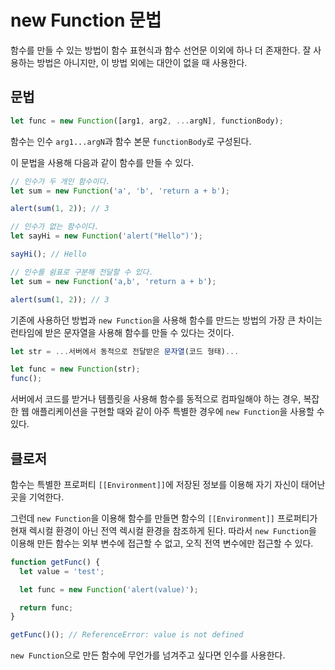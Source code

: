 # new Function 문법
함수를 만들 수 있는 방법이 함수 표현식과 함수 선언문 이외에 하나 더 존재한다. 잘 사용하는 방법은 아니지만, 이 방법 외에는 대안이 없을 때 사용한다.

## 문법
```js
let func = new Function([arg1, arg2, ...argN], functionBody);
```
함수는 인수 `arg1...argN`과 함수 본문 `functionBody`로 구성된다.

이 문법을 사용해 다음과 같이 함수를 만들 수 있다.
```js
// 인수가 두 개인 함수이다.
let sum = new Function('a', 'b', 'return a + b');

alert(sum(1, 2)); // 3
```
```js
// 인수가 없는 함수이다.
let sayHi = new Function('alert("Hello")');

sayHi(); // Hello
```
```js
// 인수를 쉼표로 구분해 전달할 수 있다.
let sum = new Function('a,b', 'return a + b');

alert(sum(1, 2)); // 3
```
기존에 사용하던 방법과 `new Function`을 사용해 함수를 만드는 방법의 가장 큰 차이는 런타임에 받은 문자열을 사용해 함수를 만들 수 있다는 것이다.
```js
let str = ...서버에서 동적으로 전달받은 문자열(코드 형태)...

let func = new Function(str);
func();
```
서버에서 코드를 받거나 템플릿을 사용해 함수를 동적으로 컴파일해야 하는 경우, 복잡한 웹 애플리케이션을 구현할 때와 같이 아주 특별한 경우에 `new Function`을 사용할 수 있다.

## 클로저
함수는 특별한 프로퍼티 `[[Environment]]`에 저장된 정보를 이용해 자기 자신이 태어난 곳을 기억한다.

그런데 `new Function`을 이용해 함수를 만들면 함수의 `[[Environment]]` 프로퍼티가 현재 렉시컬 환경이 아닌 전역 렉시컬 환경을 참조하게 된다. 따라서 `new Function`을 이용해 만든 함수는 외부 변수에 접근할 수 없고, 오직 전역 변수에만 접근할 수 있다.
```js
function getFunc() {
  let value = 'test';

  let func = new Function('alert(value)');

  return func;
}

getFunc()(); // ReferenceError: value is not defined
```
`new Function`으로 만든 함수에 무언가를 넘겨주고 싶다면 인수를 사용한다.
